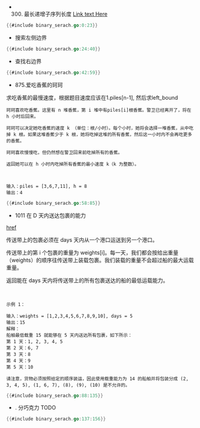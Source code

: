 * 300.  最长递增子序列长度
[Link text Here](https://leetcode.cn/problems/longest-increasing-subsequence/)



```go
{{#include binary_serach.go:0:23}}
```

* 搜索左侧边界
```go
{{#include binary_serach.go:24:40}}

```
* 查找右边界
```go
{{#include binary_serach.go:42:59}}

```
* 875.爱吃香蕉的珂珂

求吃香蕉的最慢速度，根据题目速度应该在1.piles[n-1],
然后求left_bound
```
珂珂喜欢吃香蕉。这里有 n 堆香蕉，第 i 堆中有piles[i]根香蕉。警卫已经离开了，将在 h 小时后回来。

珂珂可以决定她吃香蕉的速度 k （单位：根/小时）。每个小时，她将会选择一堆香蕉，从中吃掉 k 根。如果这堆香蕉少于 k 根，她将吃掉这堆的所有香蕉，然后这一小时内不会再吃更多的香蕉。

珂珂喜欢慢慢吃，但仍然想在警卫回来前吃掉所有的香蕉。

返回她可以在 h 小时内吃掉所有香蕉的最小速度 k（k 为整数）。



输入：piles = [3,6,7,11], h = 8
输出：4
```

```go
{{#include binary_serach.go:58:85}}
```

* 1011 在 D 天内送达包裹的能力

[href](https://leetcode.cn/problems/capacity-to-ship-packages-within-d-days/description/)

传送带上的包裹必须在 days 天内从一个港口运送到另一个港口。

传送带上的第 i 个包裹的重量为 weights[i]。每一天，我们都会按给出重量（weights）的顺序往传送带上装载包裹。我们装载的重量不会超过船的最大运载重量。

返回能在 days 天内将传送带上的所有包裹送达的船的最低运载能力。

 
```text
示例 1：

输入：weights = [1,2,3,4,5,6,7,8,9,10], days = 5
输出：15
解释：
船舶最低载重 15 就能够在 5 天内送达所有包裹，如下所示：
第 1 天：1, 2, 3, 4, 5
第 2 天：6, 7
第 3 天：8
第 4 天：9
第 5 天：10

请注意，货物必须按照给定的顺序装运，因此使用载重能力为 14 的船舶并将包装分成 (2, 3, 4, 5), (1, 6, 7), (8), (9), (10) 是不允许的。

```

```go
{{#include binary_serach.go:88:135}}
```

* . 分巧克力 TODO 
```go
{{#include binary_serach.go:137:156}}
```